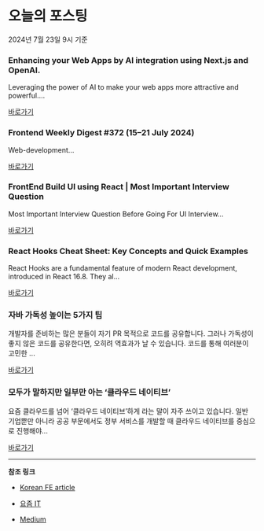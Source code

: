 # 오늘의 포스팅 
2024년 7월 23일 9시 기준 

### Enhancing your Web Apps by AI integration using Next.js and OpenAI. 

 Leveraging the power of AI to make your web apps more attractive and powerful.... 

 [바로가기](https://medium.com/m/signin?actionUrl=https%3A%2F%2Fmedium.com%2F_%2Fbookmark%2Fp%2F2eb56f9e9a5e&operation=register&redirect=https%3A%2F%2Fmedium.com%2Fpaktolus-engineering%2Fenhancing-your-web-apps-by-ai-integration-using-next-js-and-openai-2eb56f9e9a5e&source=---------0-84----------nextjs------bookmark_preview----02e7fcaa_909a_4aef_8af3_d2dd7be64592-------) 

### Frontend Weekly Digest #372 (15–21 July 2024) 

 Web-development... 

 [바로가기](https://medium.com/m/signin?actionUrl=https%3A%2F%2Fmedium.com%2F_%2Fbookmark%2Fp%2F075ef4eabd83&operation=register&redirect=https%3A%2F%2Ffrontender-ua.medium.com%2Ffrontend-weekly-digest-372-15-21-jule-2024-075ef4eabd83&source=---------0-84----------front_end_development------bookmark_preview----a46716c3_ba24_4357_9542_1c1726e7d8a5-------) 

### FrontEnd Build UI using React | Most Important Interview Question 

 Most Important Interview Question Before Going For UI Interview... 

 [바로가기](https://medium.com/m/signin?actionUrl=https%3A%2F%2Fmedium.com%2F_%2Fbookmark%2Fp%2F8628ac9755e4&operation=register&redirect=https%3A%2F%2Flevelup.gitconnected.com%2Ffrontend-build-ui-using-react-most-important-interview-question-8628ac9755e4&source=---------0-84----------react------bookmark_preview----ae41fa79_c3b7_4ac4_8378_18775f17ab5b-------) 

### React Hooks Cheat Sheet: Key Concepts and Quick Examples 

 React Hooks are a fundamental feature of modern React development, introduced in React 16.8. They al... 

 [바로가기](https://medium.com/m/signin?actionUrl=https%3A%2F%2Fmedium.com%2F_%2Fbookmark%2Fp%2F04d854a0f791&operation=register&redirect=https%3A%2F%2Fmedium.com%2F%40zeynepucuncuogluu%2Freact-hooks-cheat-sheet-key-concepts-and-quick-examples-04d854a0f791&source=---------0-84----------javascript------bookmark_preview----d802dfe3_7720_424e_86c7_f0538b8ac7f5-------) 

### 자바 가독성 높이는 5가지 팁 

 개발자를 준비하는 많은 분들이 자기 PR 목적으로 코드를 공유합니다. 그러나 가독성이 좋지 않은 코드를 공유한다면, 오히려 역효과가 날 수 있습니다. 코드를 통해 여러분이 고민한 ... 

 [바로가기](https://yozm.wishket.com/magazine/detail/2682/) 

### 모두가 말하지만 일부만 아는 ‘클라우드 네이티브’ 

 요즘 클라우드를 넘어 ‘클라우드 네이티브’하게 라는 말이 자주 쓰이고 있습니다. 일반 기업뿐만 아니라 공공 부문에서도 정부 서비스를 개발할 때 클라우드 네이티브를 중심으로 진행해야... 

 [바로가기](https://yozm.wishket.com/magazine/detail/2680/) 

---

**참조 링크**

- [Korean FE article](https://kofearticle.substack.com) 

- [요즘 IT](https://yozm.wishket.com/magazine) 

- [Medium](https://medium.com) 

